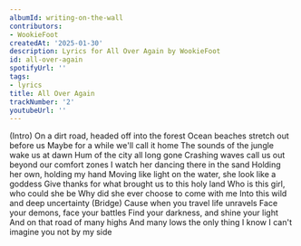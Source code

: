 ```yaml
---
albumId: writing-on-the-wall
contributors:
- WookieFoot
createdAt: '2025-01-30'
description: Lyrics for All Over Again by WookieFoot
id: all-over-again
spotifyUrl: ''
tags:
- lyrics
title: All Over Again
trackNumber: '2'
youtubeUrl: ''
---
```


(Intro)
On a dirt road, headed off into the forest
Ocean beaches stretch out before us
Maybe for a while we'll call it home
The sounds of the jungle wake us at dawn
Hum of the city all long gone
Crashing waves call us out beyond our comfort zones
I watch her dancing there in the sand
Holding her own, holding my hand
Moving like light on the water, she look like a goddess
Give thanks for what brought us to this holy land
Who is this girl, who could she be
Why did she ever choose to come with mе
Into this wild and deep uncertainty
(Bridge)
Cause whеn you travel life unravels
Face your demons, face your battles
Find your darkness, and shine your light
And on that road of many highs
And many lows the only thing I know
I can't imagine you not by my side